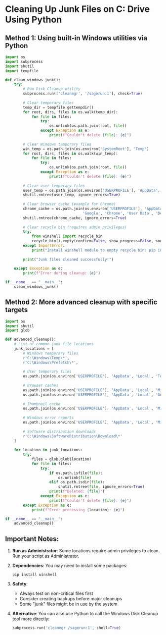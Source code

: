 # Cleaning Up Junk Files on C: Drive Using Python

## Method 1: Using built-in Windows utilities via Python

```python
import os
import subprocess
import shutil
import tempfile

def clean_windows_junk():
    try:
        # Run Disk Cleanup utility
        subprocess.run(['cleanmgr', '/sagerun:1'], check=True)
        
        # Clear temporary files
        temp_dir = tempfile.gettempdir()
        for root, dirs, files in os.walk(temp_dir):
            for file in files:
                try:
                    os.unlink(os.path.join(root, file))
                except Exception as e:
                    print(f"Couldn't delete {file}: {e}")
        
        # Clear Windows temporary files
        win_temp = os.path.join(os.environ['SystemRoot'], 'Temp')
        for root, dirs, files in os.walk(win_temp):
            for file in files:
                try:
                    os.unlink(os.path.join(root, file))
                except Exception as e:
                    print(f"Couldn't delete {file}: {e}")
        
        # Clear user temporary files
        user_temp = os.path.join(os.environ['USERPROFILE'], 'AppData', 'Local', 'Temp')
        shutil.rmtree(user_temp, ignore_errors=True)
        
        # Clear browser cache (example for Chrome)
        chrome_cache = os.path.join(os.environ['USERPROFILE'], 'AppData', 'Local', 
                                   'Google', 'Chrome', 'User Data', 'Default', 'Cache')
        shutil.rmtree(chrome_cache, ignore_errors=True)
        
        # Clear recycle bin (requires admin privileges)
        try:
            from winshell import recycle_bin
            recycle_bin().empty(confirm=False, show_progress=False, sound=False)
        except ImportError:
            print("Install winshell module to empty recycle bin: pip install winshell")
        
        print("Junk files cleaned successfully!")
        
    except Exception as e:
        print(f"Error during cleanup: {e}")

if __name__ == "__main__":
    clean_windows_junk()
```

## Method 2: More advanced cleanup with specific targets

```python
import os
import shutil
import glob

def advanced_cleanup():
    # List of common junk file locations
    junk_locations = [
        # Windows temporary files
        r'C:\Windows\Temp\*',
        r'C:\Windows\Prefetch\*',
        
        # User temporary files
        os.path.join(os.environ['USERPROFILE'], 'AppData', 'Local', 'Temp', '*'),
        
        # Browser caches
        os.path.join(os.environ['USERPROFILE'], 'AppData', 'Local', 'Microsoft', 'Windows', 'INetCache', '*'),
        os.path.join(os.environ['USERPROFILE'], 'AppData', 'Local', 'Google', 'Chrome', 'User Data', 'Default', 'Cache', '*'),
        
        # Thumbnail cache
        os.path.join(os.environ['USERPROFILE'], 'AppData', 'Local', 'Microsoft', 'Windows', 'Explorer', 'thumbcache_*.db'),
        
        # Windows error reports
        os.path.join(os.environ['USERPROFILE'], 'AppData', 'Local', 'Microsoft', 'Windows', 'WER', '*'),
        
        # Software distribution downloads
        r'C:\Windows\SoftwareDistribution\Download\*'
    ]
    
    for location in junk_locations:
        try:
            files = glob.glob(location)
            for file in files:
                try:
                    if os.path.isfile(file):
                        os.unlink(file)
                    elif os.path.isdir(file):
                        shutil.rmtree(file, ignore_errors=True)
                    print(f"Deleted: {file}")
                except Exception as e:
                    print(f"Couldn't delete {file}: {e}")
        except Exception as e:
            print(f"Error processing {location}: {e}")

if __name__ == "__main__":
    advanced_cleanup()
```

## Important Notes:

1. **Run as Administrator**: Some locations require admin privileges to clean. Run your script as Administrator.

2. **Dependencies**: You may need to install some packages:
   ```
   pip install winshell
   ```

3. **Safety**: 
   - Always test on non-critical files first
   - Consider creating backups before major cleanups
   - Some "junk" files might be in use by the system

4. **Alternative**: You can also use Python to call the Windows Disk Cleanup tool more directly:
   ```python
   subprocess.run('cleanmgr /sagerun:1', shell=True)
   ```

